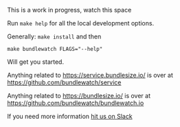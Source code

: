 This is a work in progress, watch this space

Run `make help` for all the local development options.

Generally:
`make install`
and then

```
make bundlewatch FLAGS="--help"
```

Will get you started.

Anything related to https://service.bundlesize.io/ is over at https://github.com/bundlewatch/service

Anything related to https://bundlesize.io/ is over at https://github.com/bundlewatch/bundlewatch.io

If you need more information
[hit us on Slack](https://join.slack.com/t/bundlewatch/shared_invite/enQtMzUwNjYxNTMwMzcyLWE5NGI4MzZjMjM4MTRlYzllOTMwYzIzZWNjM2MyMjBmMzNjNGM0ZGVhODc2YjFkNzIwMzNkYjk3NzE0MjZkOTc)
